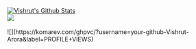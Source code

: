 <a href="https://github.com/Vishrut-Arora">
<img align="center" alt="Vishrut's Github Stats" src="https://github-readme-stats.codestackr.vercel.app/api?username=Vishrut-Arora&show_icons=true&hide_border=true&count_private=true&include_all_commits=true&theme=radical" /></a>
<br>
<a href="https://github.com/Vishrut-Arora">
  <img align="center" src="https://github-readme-stats.anuraghazra1.vercel.app/api/top-langs/?username=Vishrut-Arora&layout=compact&theme=radical" />
</a>
<br>
<br>
![](https://komarev.com/ghpvc/?username=your-github-Vishrut-Arora&label=PROFILE+VIEWS)
